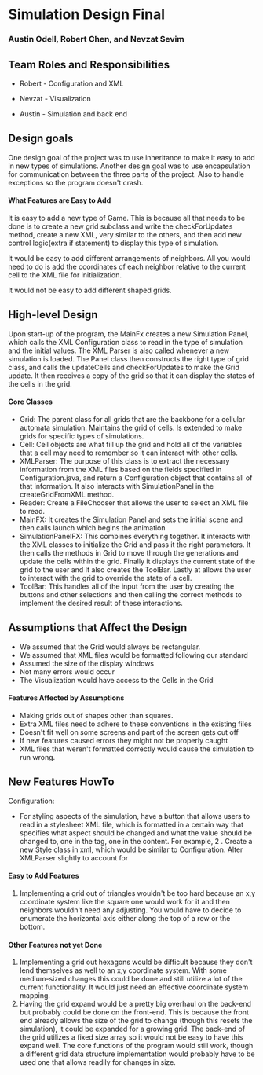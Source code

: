 # Simulation Design Final
### Austin Odell, Robert Chen, and Nevzat Sevim

## Team Roles and Responsibilities

 * Robert - Configuration and XML

 * Nevzat - Visualization

 * Austin - Simulation and back end


## Design goals
One design goal of the project was to use inheritance to make it easy to add in new types of simulations.
Another design goal was to use encapsulation for communication between the three parts of the project. 
Also to handle exceptions so the program doesn't crash. 


#### What Features are Easy to Add
It is easy to add a new type of Game. This is because all that needs to be done is to create a new grid
subclass and write the checkForUpdates method, create a new XML, very similar to the others, and then 
add new control logic(extra if statement) to display this type of simulation. 

It would be easy to add different arrangements of neighbors. All you would need to do is add the coordinates
of each neighbor relative to the current cell to the XML file for initialization. 

It would not be easy to add different shaped grids. 


## High-level Design

Upon start-up of the program, the MainFx creates a new Simulation Panel, which calls the XML Configuration 
class to read in the type of simulation and the initial values. The XML Parser is also called whenever
a new simulation is loaded. The Panel class then constructs the right type of grid class, and calls
the updateCells and checkForUpdates to make the Grid update. It then receives a copy of the grid so that
it can display the states of the cells in the grid. 

#### Core Classes
* Grid: The parent class for all grids that are the backbone for a cellular automata simulation.
       Maintains the grid of cells. Is extended to make grids for specific types of simulations.
* Cell: Cell objects are what fill up the grid and hold all of the variables that a cell may need to 
remember so it can interact with other cells.
* XMLParser: The purpose of this class is to extract the necessary information from the XML files based on the fields
              specified in Configuration.java, and return a Configuration object that contains all of that information. 
              It also interacts with SimulationPanel in the createGridFromXML method. 
* Reader: Create a FileChooser that allows the user to select an XML file to read.
* MainFX: It creates the Simulation Panel and sets the initial scene and then calls launch which begins the animation
* SimulationPanelFX: This combines everything together. It interacts with the XML classes to initialize
the Grid and pass it the right parameters. It then calls the methods in Grid to move through the generations
and update the cells within the grid. Finally it displays the current state of the grid to the user and
It also creates the ToolBar. Lastly at allows the user to interact with the grid to override the state 
of a cell. 
* ToolBar: This handles all of the input from the user by creating the buttons and other selections and 
then calling the correct methods to implement the desired result of these interactions. 



## Assumptions that Affect the Design
- We assumed that the Grid would always be rectangular. 
- We assumed that XML files would be formatted following our standard
- Assumed the size of the display windows
- Not many errors would occur
- The Visualization would have access to the Cells in the Grid

#### Features Affected by Assumptions
- Making grids out of shapes other than squares.
- Extra XML files need to adhere to these conventions in the existing files
- Doesn't fit well on some screens and part of the screen gets cut off
- If new features caused errors they might not be properly caught
- XML files that weren't formatted correctly would cause the simulation to run wrong.


## New Features HowTo
Configuration:
* For styling aspects of the simulation, have a button that allows users to read in a stylesheet XML file, which is
formatted in a certain way that specifies what aspect should be changed and what the value should be changed to, one
in the tag, one in the content. For example, <gridThickness> 2 </gridThickness>. Create a new Style class in xml, which
would be similar to Configuration. Alter XMLParser slightly to account for 

#### Easy to Add Features
1. Implementing a grid out of triangles wouldn't be too hard because an x,y coordinate system like the square
one would work for it and then neighbors wouldn't need any adjusting. You would have to decide to enumerate 
the horizontal axis either along the top of a row or the bottom. 
#### Other Features not yet Done
1. Implementing a grid out hexagons would be difficult because they don't lend themselves as well to an
x,y coordinate system. With some medium-sized changes this could be done and still utilize a lot of the
current functionality. It would just need an effective coordinate system mapping. 
2. Having the grid expand would be a pretty big overhaul on the back-end but probably could be done on 
the front-end. This is because the front end already allows the size of the grid to change (though this 
resets the simulation), it could be expanded for a growing grid. The back-end of the grid
utilizes a fixed size array so it would not be easy to have this expand well. The core functions of the
program would still work, though a different grid data structure implementation would probably have to be used
one that allows readily for changes in size. 

